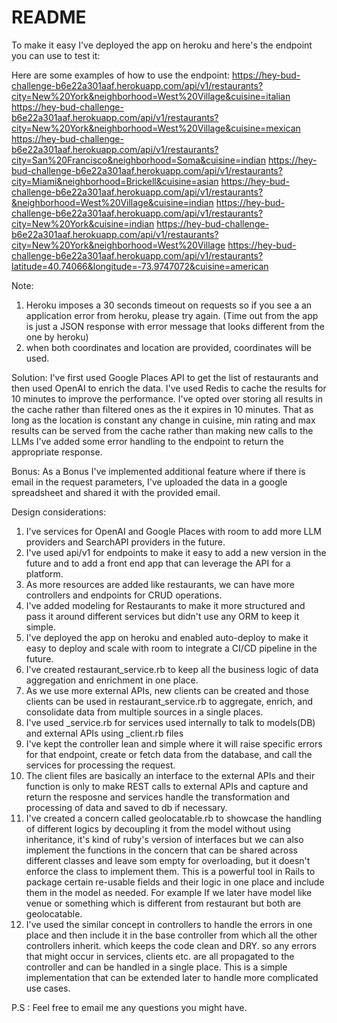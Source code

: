 # README

To make it easy I've deployed the app on heroku and here's the endpoint you can use to test it:


Here are some examples of how to use the endpoint:
https://hey-bud-challenge-b6e22a301aaf.herokuapp.com/api/v1/restaurants?city=New%20York&neighborhood=West%20Village&cuisine=italian
https://hey-bud-challenge-b6e22a301aaf.herokuapp.com/api/v1/restaurants?city=New%20York&neighborhood=West%20Village&cuisine=mexican
https://hey-bud-challenge-b6e22a301aaf.herokuapp.com/api/v1/restaurants?city=San%20Francisco&neighborhood=Soma&cuisine=indian
https://hey-bud-challenge-b6e22a301aaf.herokuapp.com/api/v1/restaurants?city=Miami&neighborhood=Brickell&cuisine=asian
https://hey-bud-challenge-b6e22a301aaf.herokuapp.com/api/v1/restaurants?&neighborhood=West%20Village&cuisine=indian
https://hey-bud-challenge-b6e22a301aaf.herokuapp.com/api/v1/restaurants?city=New%20York&cuisine=indian
https://hey-bud-challenge-b6e22a301aaf.herokuapp.com/api/v1/restaurants?city=New%20York&neighborhood=West%20Village
https://hey-bud-challenge-b6e22a301aaf.herokuapp.com/api/v1/restaurants?latitude=40.74066&longitude=-73.9747072&cuisine=american

Note: 
1. Heroku imposes a 30 seconds timeout on requests so if you see a an application error from heroku, please try again. (Time out from the app is just a JSON response with error message that looks different from the one by heroku)
2. when both coordinates and location are provided, coordinates will be used.

Solution: 
  I've first used Google Places API to get the list of restaurants and then used OpenAI to enrich the data.
  I've used Redis to cache the results for 10 minutes to improve the performance.
  I've opted over storing all results in the cache rather than filtered ones as the it expires in 10 minutes. That as long as the location is constant any change in cuisine, min rating and max results can be served from the cache rather than making new calls to the LLMs
  I've added some error handling to the endpoint to return the appropriate response.

Bonus:
  As a Bonus I've implemented additional feature where if there is email in the request parameters, I've uploaded the data in a google spreadsheet and shared it with the provided email.

Design considerations:
  1. I've services for OpenAI and Google Places with room to add more LLM providers and SearchAPI providers in the future.
  2. I've used api/v1 for endpoints to make it easy to add a new version in the future and to add a front end app that can leverage the API for a platform.
  3. As more resources are added like restaurants, we can have more controllers and endpoints for CRUD operations.
  4. I've added modeling for Restaurants to make it more structured and pass it around different services but didn't use any ORM to keep it simple.
  5. I've deployed the app on heroku and enabled auto-deploy to make it easy to deploy and scale with room to integrate a CI/CD pipeline in the future.
  6. I've created restaurant_service.rb to keep all the business logic of data aggregation and enrichment in one place.
  7. As we use more external APIs, new clients can be created and those clients can be used in restaurant_service.rb to aggregate, enrich, and consolidate data from multiple sources in a single places.
  8. I've used _service.rb for services used internally to talk to models(DB) and external APIs using _client.rb files
  9. I've kept the controller lean and simple where it will raise specific errors for that endpoint, create or fetch data from the database, and call the services for processing the request.
  10. The client files are basically an interface to the external APIs and their function is only to make REST calls to external APIs and capture and return the resposne and services handle the transformation and processing of data and saved to db if necessary.
  11. I've created a concern called geolocatable.rb to showcase the handling of different logics by decoupling it from the model without using inheritance, it's kind of ruby's version of interfaces but we can also implement the functions in the concern that can be shared across different classes and leave som empty for overloading, but it doesn't enforce the class to implement them. This is a powerful tool in Rails to package certain re-usable fields and their logic in one place and include them in the model as needed. For example If we later have model like venue or something which is different from restaurant but both are geolocatable.
  12. I've used the similar concept in controllers to handle the errors in one place and then include it in the base controller from which all the other controllers inherit. which keeps the code clean and DRY. so any errors that might occur in services, clients etc. are all propagated to the controller and can be handled in a single place. This is a simple implementation that can be extended later to handle more complicated use cases.


  P.S : Feel free to email me any questions you might have.
